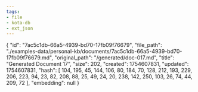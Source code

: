 ```yaml
---
tags:
- file
- kota-db
- ext_json
---
```

{
  "id": "7ac5c1db-66a5-4939-bd70-17fb09f76679",
  "file_path": "./examples-data/personal-kb/documents/7ac5c1db-66a5-4939-bd70-17fb09f76679.md",
  "original_path": "/generated/doc-017.md",
  "title": "Generated Document 17",
  "size": 202,
  "created": 1754607831,
  "updated": 1754607831,
  "hash": [
    104,
    195,
    45,
    144,
    106,
    80,
    184,
    70,
    128,
    212,
    193,
    229,
    206,
    223,
    94,
    23,
    82,
    208,
    88,
    25,
    49,
    24,
    20,
    238,
    142,
    250,
    103,
    26,
    74,
    44,
    209,
    72
  ],
  "embedding": null
}